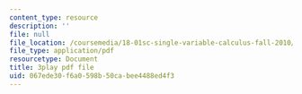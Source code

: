 ```yaml
---
content_type: resource
description: ''
file: null
file_location: /coursemedia/18-01sc-single-variable-calculus-fall-2010/067ede30f6a0598b50cabee4488ed4f3_R9a_NHXrBcg.pdf
file_type: application/pdf
resourcetype: Document
title: 3play pdf file
uid: 067ede30-f6a0-598b-50ca-bee4488ed4f3
---
```

